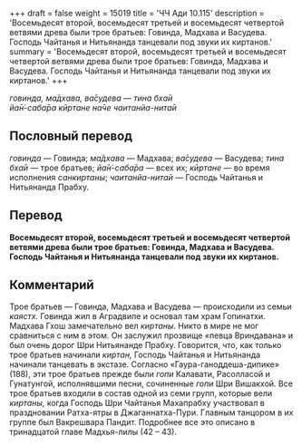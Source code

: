 +++
draft = false
weight = 15019
title = 'ЧЧ Ади 10.115'
description = 'Восемьдесят второй, восемьдесят третьей и восемьдесят четвертой ветвями древа были трое братьев: Говинда, Мадхава и Васудева. Господь Чайтанья и Нитьянанда танцевали под звуки их киртанов.'
summary = 'Восемьдесят второй, восемьдесят третьей и восемьдесят четвертой ветвями древа были трое братьев: Говинда, Мадхава и Васудева. Господь Чайтанья и Нитьянанда танцевали под звуки их киртанов.'
+++

_говинда, ма̄дхава, ва̄судева — тина бха̄и  
йа̄н̇-саба̄ра кӣртане на̄че чаитанйа-нита̄и_

## Пословный перевод

_говинда_ — Говинда; _ма̄дхава_ — Мадхава; _ва̄судева_ — Васудева; _тина_ _бха̄и_ — трое братьев; _йа̄н̇_\-_саба̄ра_ — всех их; _кӣртане_ — во время исполнения _санкиртаны_; _чаитанйа_\-_нита̄и_ — Господь Чайтанья и Нитьянанда Прабху.

## Перевод

**Восемьдесят второй, восемьдесят третьей и восемьдесят четвертой ветвями древа были трое братьев: Говинда, Мадхава и Васудева. Господь Чайтанья и Нитьянанда танцевали под звуки их киртанов.**

## Комментарий

Трое братьев — Говинда, Мадхава и Васудева — происходили из семьи _каястх._ Говинда жил в Аградвипе и основал там храм Гопинатхи. Мадхава Гхош замечательно вел _киртаны_. Никто в мире не мог сравниться с ним в этом. Он заслужил прозвище «певца Вриндавана» и был очень дорог Шри Нитьянанде Прабху. Говорится, что, как только трое братьев начинали _киртан,_ Господь Чайтанья и Нитьянанда начинали танцевать в экстазе. Согласно «Гаура-ганоддеша-дипике» (188), эти трое братьев прежде были _гопи_ Калавати, Расолласой и Гунатунгой, исполнявшими песни, сочиненные _гопи_ Шри Вишакхой. Все трое братьев входили в состав одной из семи групп, которые вели _киртаны,_ когда Господь Шри Чайтанья Махапрабху участвовал в праздновании Ратха-ятры в Джаганнатха-Пури. Главным танцором в их группе был Вакрешвара Пандит. Подробнее все это описано в тринадцатой главе Мадхья-лилы (42 – 43).
